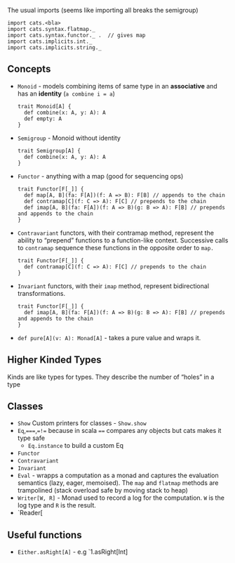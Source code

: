 
The usual imports (seems like importing all breaks the semigroup)

```
import cats.<bla>
import cats.syntax.flatmap._
import cats.syntax.functor._ .  // gives map
import cats.implicits.int._
import cats.implicits.string._
```

## Concepts ##
* `Monoid` - models combining items of same type in an **associative** and has an **identity** (`a combine i = a`)
  ```
  trait Monoid[A] {
    def combine(x: A, y: A): A
    def empty: A
  }
  ```
* `Semigroup` - Monoid without identity
  ```
  trait Semigroup[A] {
    def combine(x: A, y: A): A
  }
  ```
* `Functor` - anything with a map (good for sequencing ops)
  ```
  trait Functor[F[_]] {
    def map[A, B](fa: F[A])(f: A => B): F[B] // appends to the chain
    def contramap[C](f: C => A): F[C] // prepends to the chain
    def imap[A, B](fa: F[A])(f: A => B)(g: B => A): F[B] // prepends and appends to the chain
  }
  ```
* `Contravariant` functors, with their contramap method, represent the ability to “prepend” functions to a function-like context. Successive calls to `contramap` sequence these functions in the opposite order to `map.`
  ```
  trait Functor[F[_]] {
    def contramap[C](f: C => A): F[C] // prepends to the chain
  }
  ```  
* `Invariant` functors, with their `imap` method, represent bidirectional transformations.
  ```
  trait Functor[F[_]] {
    def imap[A, B](fa: F[A])(f: A => B)(g: B => A): F[B] // prepends and appends to the chain
  }
  ```
* `def pure[A](v: A): Monad[A]` - takes a pure value and wraps it.

## Higher Kinded Types ##
Kinds are like types for types. They describe the number of “holes” in a type

## Classes ## 
* `Show` Custom printers for classes - `Show.show`
* `Eq`,`===`,`=!=` because in scala `==` compares any objects but cats makes it type safe
  * `Eq.instance` to build a custom Eq
* `Functor`
* `Contravariant`
* `Invariant`
* `Eval` - wrapps a computation as a monad and captures the evaluation semantics (lazy, eager, memoised). The `map` and `flatmap` methods are trampolined (stack overload safe by moving stack to heap)
* `Writer[W, R]` - Monad used to record a log for the computation. `W` is the log type and `R` is the result. 
* `Reader[

## Useful functions ##
* `Either.asRight[A]` - e.g `1.asRight[Int]






